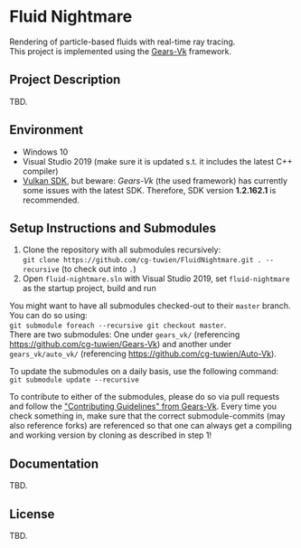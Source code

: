 # Fluid Nightmare

Rendering of particle-based fluids with real-time ray tracing.      
This project is implemented using the [Gears-Vk](https://github.com/cg-tuwien/Gears-Vk) framework.

## Project Description

TBD.

## Environment

- Windows 10
- Visual Studio 2019 (make sure it is updated s.t. it includes the latest C++ compiler)
- [Vulkan SDK](https://vulkan.lunarg.com/sdk/home#windows), but beware: _Gears-Vk_ (the used framework) has currently some issues with the latest SDK. Therefore, SDK version **1.2.162.1** is recommended.

## Setup Instructions and Submodules

1. Clone the repository with all submodules recursively:       
`git clone https://github.com/cg-tuwien/FluidNightmare.git . --recursive` (to check out into `.`)
2. Open `fluid-nightmare.sln` with Visual Studio 2019, set `fluid-nightmare` as the startup project, build and run

You might want to have all submodules checked-out to their `master` branch. You can do so using:      
`git submodule foreach --recursive git checkout master`.       
There are two submodules: One under `gears_vk/` (referencing https://github.com/cg-tuwien/Gears-Vk) and another under `gears_vk/auto_vk/` (referencing https://github.com/cg-tuwien/Auto-Vk).    

To update the submodules on a daily basis, use the following command:  
`git submodule update --recursive`

To contribute to either of the submodules, please do so via pull requests and follow the ["Contributing Guidelines" from Gears-Vk](https://github.com/cg-tuwien/Gears-Vk/blob/master/CONTRIBUTING.md). Every time you check something in, make sure that the correct submodule-commits (may also reference forks) are referenced so that one can always get a compiling and working version by cloning as described in step 1!

## Documentation 

TBD.

## License 

TBD.

